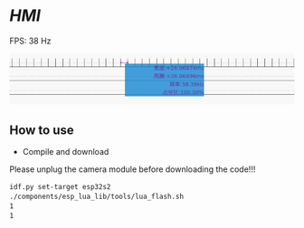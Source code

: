 # _HMI_

FPS: 38 Hz

![fps.png](fps.png)

## How to use

* Compile and download

Please unplug the camera module before downloading the code!!!

```bash
idf.py set-target esp32s2
./components/esp_lua_lib/tools/lua_flash.sh
1
1
```